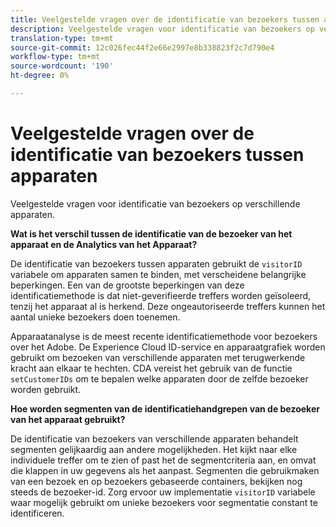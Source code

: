 ```yaml
---
title: Veelgestelde vragen over de identificatie van bezoekers tussen apparaten
description: Veelgestelde vragen voor identificatie van bezoekers op verschillende apparaten
translation-type: tm+mt
source-git-commit: 12c026fec44f2e66e2997e8b338823f2c7d790e4
workflow-type: tm+mt
source-wordcount: '190'
ht-degree: 0%

---
```



# Veelgestelde vragen over de identificatie van bezoekers tussen apparaten

Veelgestelde vragen voor identificatie van bezoekers op verschillende apparaten.

**Wat is het verschil tussen de identificatie van de bezoeker van het apparaat en de Analytics van het Apparaat?**

De identificatie van bezoekers tussen apparaten gebruikt de `visitorID` variabele om apparaten samen te binden, met verscheidene belangrijke beperkingen. Een van de grootste beperkingen van deze identificatiemethode is dat niet-geverifieerde treffers worden geïsoleerd, tenzij het apparaat al is herkend. Deze ongeautoriseerde treffers kunnen het aantal unieke bezoekers doen toenemen.

Apparaatanalyse is de meest recente identificatiemethode voor bezoekers over het Adobe. De Experience Cloud ID-service en apparaatgrafiek worden gebruikt om bezoeken van verschillende apparaten met terugwerkende kracht aan elkaar te hechten. CDA vereist het gebruik van de functie `setCustomerIDs` om te bepalen welke apparaten door de zelfde bezoeker worden gebruikt.

**Hoe worden segmenten van de identificatiehandgrepen van de bezoeker van het apparaat gebruikt?**

De identificatie van bezoekers van verschillende apparaten behandelt segmenten gelijkaardig aan andere mogelijkheden. Het kijkt naar elke individuele treffer om te zien of past het de segmentcriteria aan, en omvat die klappen in uw gegevens als het aanpast. Segmenten die gebruikmaken van een bezoek en op bezoekers gebaseerde containers, bekijken nog steeds de bezoeker-id. Zorg ervoor uw implementatie `visitorID` variabele waar mogelijk gebruikt om unieke bezoekers voor segmentatie constant te identificeren.
